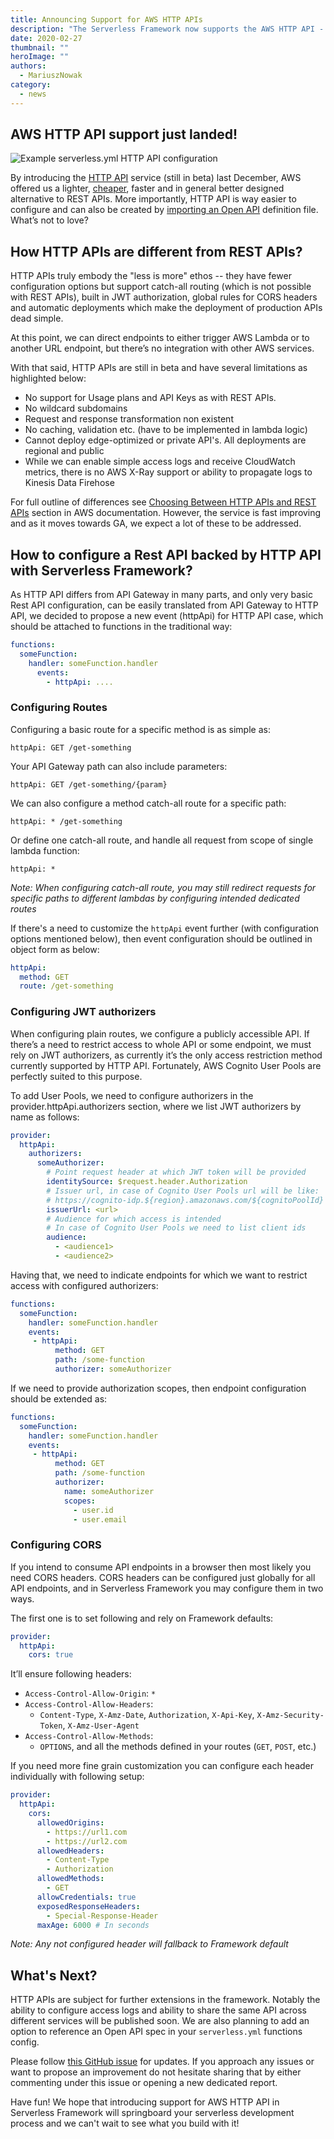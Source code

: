 ```yaml
---
title: Announcing Support for AWS HTTP APIs
description: "The Serverless Framework now supports the AWS HTTP API - the v2 of API Gateway for HTTP APIs."
date: 2020-02-27
thumbnail: ""
heroImage: ""
authors:
  - MariuszNowak
category:
  - news
---
```


## AWS HTTP API support just landed!

![Example serverless.yml HTTP API configuration](https://s3-us-west-2.amazonaws.com/assets.blog.serverless.com/2020-02-http-api-v2/http-api-example.png)

By introducing the [HTTP API](https://docs.aws.amazon.com/apigateway/latest/developerguide/http-api.html) service (still in beta) last December, AWS offered us a lighter, [cheaper](https://aws.amazon.com/api-gateway/pricing/#HTTP_APIs_.28Preview.29), faster and in general better designed alternative to REST APIs. More importantly, HTTP API is way easier to configure and can also be created by [importing an Open API](https://docs.aws.amazon.com/apigateway/latest/developerguide/http-api-import.html) definition file. What’s not to love?

## How HTTP APIs are different from REST APIs?

HTTP APIs truly embody the "less is more" ethos -- they have fewer configuration options but support catch-all routing (which is not possible with REST APIs), built in JWT authorization, global rules for CORS headers and automatic deployments which make the deployment of production APIs dead simple. 

At this point, we can direct endpoints to either trigger AWS Lambda or to another URL endpoint, but there’s no integration with other AWS services.

With that said, HTTP APIs are still in beta and have several limitations as highlighted below:

- No support for Usage plans and API Keys as with REST APIs.
- No wildcard subdomains
- Request and response transformation non existent
- No caching, validation etc. (have to be implemented in lambda logic)
- Cannot deploy edge-optimized or private API's. All deployments are regional and public
- While we can enable simple access logs and receive CloudWatch metrics, there is no AWS X-Ray support or ability to propagate logs to Kinesis Data Firehose 

For full outline of differences see [Choosing Between HTTP APIs and REST APIs](https://docs.aws.amazon.com/apigateway/latest/developerguide/http-api-vs-rest.html) section in AWS documentation. However, the service is fast improving and as it moves towards GA, we expect a lot of these to be addressed.

## How to configure a Rest API backed by HTTP API with Serverless Framework?

As HTTP API differs from API Gateway in many parts, and only very basic Rest API configuration, can be easily translated from API Gateway to HTTP API, we decided to propose a new event (httpApi) for HTTP API case, which should be attached to functions in the traditional way:

```yaml
functions:
  someFunction:
    handler: someFunction.handler
      events:
        - httpApi: ....
```

### Configuring Routes

Configuring a basic route for a specific method is as simple as:

`httpApi: GET /get-something`

Your API Gateway path can also include parameters:

`httpApi: GET /get-something/{param}`

We can also configure a method catch-all route for a specific path:

`httpApi: * /get-something`

Or define one catch-all route, and handle all request from scope of single lambda function:

`httpApi: *`

*Note: When configuring catch-all route, you may still redirect requests for specific paths to different lambdas by configuring intended dedicated routes*

If there's a need to customize the `httpApi` event further (with configuration options mentioned below), then event configuration should be outlined in object form as below:

```yaml
httpApi:
  method: GET
  route: /get-something
```

### Configuring JWT authorizers

When configuring plain routes, we configure a publicly accessible API. If there’s a need to restrict access to whole API or some endpoint, we must rely on JWT authorizers, as currently it’s the only access restriction method currently supported by HTTP API. Fortunately, AWS Cognito User Pools are perfectly suited to this purpose. 

To add User Pools, we need to configure authorizers in the provider.httpApi.authorizers section, where we list JWT authorizers by name as follows:

```yaml
provider:
  httpApi:
    authorizers:
      someAuthorizer:
        # Point request header at which JWT token will be provided
        identitySource: $request.header.Authorization
        # Issuer url, in case of Cognito User Pools url will be like: 
        # https://cognito-idp.${region}.amazonaws.com/${cognitoPoolId}
        issuerUrl: <url>
        # Audience for which access is intended
        # In case of Cognito User Pools we need to list client ids
        audience:
          - <audience1>
          - <audience2>
```

Having that, we need to indicate endpoints for which we want to restrict access with configured authorizers:

```yaml
functions:
  someFunction:
	handler: someFunction.handler
	events:
  	 - httpApi:
          method: GET
          path: /some-function
          authorizer: someAuthorizer
```

If we need to provide authorization scopes, then endpoint configuration should be extended as:

```yaml
functions:
  someFunction:
	handler: someFunction.handler
	events:
  	 - httpApi:
          method: GET
          path: /some-function
          authorizer:
            name: someAuthorizer
            scopes:
              - user.id
              - user.email
```

### Configuring CORS

If you intend to consume API endpoints in a browser then most likely you need CORS headers. CORS headers can be configured just globally for all API endpoints, and in Serverless Framework you may configure them in two ways.

The first one is to set following and rely on Framework defaults:

```yaml
provider:
  httpApi:
    cors: true
```

It’ll ensure following headers:

- `Access-Control-Allow-Origin`: `*`
- `Access-Control-Allow-Headers`:
  - `Content-Type`, `X-Amz-Date`, `Authorization`, `X-Api-Key`, `X-Amz-Security-Token`, `X-Amz-User-Agent`
- `Access-Control-Allow-Methods`: 
  - `OPTIONS`, and all the methods defined in your routes (`GET`, `POST`, etc.)

If you need more fine grain customization you can configure each header individually with following setup:

```yaml
provider:
  httpApi:
    cors:
      allowedOrigins:
        - https://url1.com
        - https://url2.com
      allowedHeaders:
        - Content-Type
        - Authorization
      allowedMethods:
        - GET
      allowCredentials: true
      exposedResponseHeaders:
        - Special-Response-Header
      maxAge: 6000 # In seconds
```

*Note: Any not configured header will fallback to Framework default*

## What's Next?

HTTP APIs are subject for further extensions in the framework. Notably the ability to configure access logs and ability to share the same API across different services will be published soon. We are also planning to add an option to reference an Open API spec in your `serverless.yml` functions config.

Please follow [this GitHub issue](https://github.com/serverless/serverless/issues/7052) for updates. If you approach any issues or want to propose an improvement do not hesitate sharing that by either commenting under this issue or opening a new dedicated report.

Have fun! We hope that introducing support for AWS HTTP API in Serverless Framework will springboard your serverless development process and we can't wait to see what you build with it!
